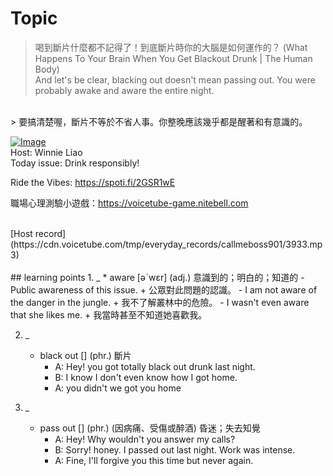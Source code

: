 # Topic

> 喝到斷片什麼都不記得了！到底斷片時你的大腦是如何運作的？ (What Happens To Your Brain When You Get Blackout Drunk | The Human Body) <br>
> And let's be clear, blacking out doesn't mean passing out. You were probably awake and aware the entire night.
 <br>
> 要搞清楚喔，斷片不等於不省人事。你整晚應該幾乎都是醒著和有意識的。

 <br>

[![Image](https://cdn.voicetube.com/assets/thumbnails/zdofbRjXHkQ.jpg)](https://www.youtube.com/embed/zdofbRjXHkQ?rel=0&showinfo=0&cc_load_policy=0&controls=1&autoplay=1&iv_load_policy=3&playsinline=1&wmode=transparent&start=17&end=25&enablejsapi=1&origin=https://tw.voicetube.com&widgetid=1)<br>
Host: Winnie Liao
<br>Today issue: Drink responsibly!

Ride the Vibes: https://spoti.fi/2GSR1wE

職場心理測驗小遊戲：https://voicetube-game.nitebell.com


<br>
[Host record](https://cdn.voicetube.com/tmp/everyday_records/callmeboss901/3933.mp3)
<br><br>
## learning points
1. _
	* aware [əˋwɛr] (adj.) 意識到的；明白的；知道的
		- Public awareness of this issue.
			+ 公眾對此問題的認識。
		- I am not aware of the danger in the jungle.
			 + 我不了解叢林中的危險。
		- I wasn't even aware that she likes me.
			 + 我當時甚至不知道她喜歡我。

2. _
	* black out [] (phr.) 斷片
		- A: Hey! you got totally black out drunk last night.
		- B: I know I don't even know how I got home.
		- A: you didn't we got you home

3. _
	* pass out [] (phr.) (因病痛、受傷或醉酒) 昏迷；失去知覺
		- A: Hey! Why wouldn't you answer my calls?
		- B: Sorry! honey. I passed out last night. Work was intense.
		- A: Fine, I'll forgive you this time but never again.